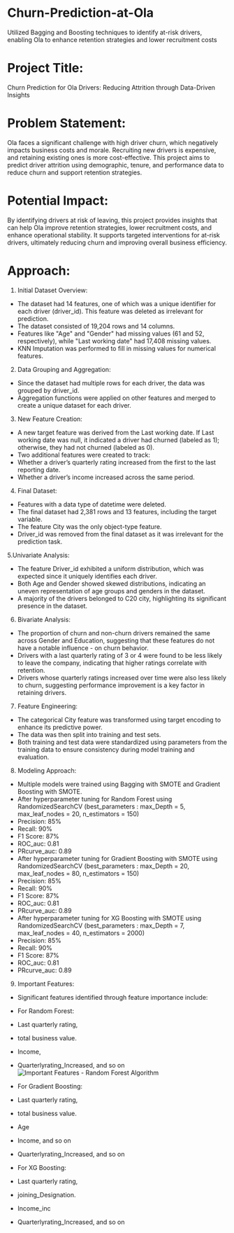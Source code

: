 # Churn-Prediction-at-Ola
Utilized Bagging and Boosting techniques to identify at-risk drivers, enabling Ola to enhance retention strategies and lower recruitment costs 

# Project Title:
Churn Prediction for Ola Drivers: Reducing Attrition through Data-Driven Insights

# Problem Statement:
Ola faces a significant challenge with high driver churn, which negatively impacts business costs and morale. Recruiting new drivers is expensive, and retaining existing ones is more cost-effective. This project aims to predict driver attrition using demographic, tenure, and performance data to reduce churn and support retention strategies.

# Potential Impact:
By identifying drivers at risk of leaving, this project provides insights that can help Ola improve retention strategies, lower recruitment costs, and enhance operational stability. It supports targeted interventions for at-risk drivers, ultimately reducing churn and improving overall business efficiency.

# Approach: 
1. Initial Dataset Overview:
- The dataset had 14 features, one of which was a unique identifier for each driver (driver_id). This feature was deleted as irrelevant for prediction.
- The dataset consisted of 19,204 rows and 14 columns.
- Features like "Age" and "Gender" had missing values (61 and 52, respectively), while "Last working date" had 17,408 missing values.
- KNN Imputation was performed to fill in missing values for numerical features.
  
2. Data Grouping and Aggregation:
- Since the dataset had multiple rows for each driver, the data was grouped by driver_id.
- Aggregation functions were applied on other features and merged to create a unique dataset for each driver.
  
3. New Feature Creation:
- A new target feature was derived from the Last working date. If Last working date was null, it indicated a driver had churned (labeled as 1); otherwise, they had not churned (labeled as 0).
- Two additional features were created to track:
- Whether a driver’s quarterly rating increased from the first to the last reporting date.
- Whether a driver’s income increased across the same period.
  
4. Final Dataset:
- Features with a data type of datetime were deleted.
- The final dataset had 2,381 rows and 13 features, including the target variable.
- The feature City was the only object-type feature.
- Driver_id was removed from the final dataset as it was irrelevant for the prediction task.
  
5.Univariate Analysis:
- The feature Driver_id exhibited a uniform distribution, which was expected since it uniquely identifies each driver.
- Both Age and Gender showed skewed distributions, indicating an uneven representation of age groups and genders in the dataset.
- A majority of the drivers belonged to C20 city, highlighting its significant presence in the dataset.
  
6. Bivariate Analysis:
- The proportion of churn and non-churn drivers remained the same across Gender and Education, suggesting that these features do not have a notable influence - on churn behavior.
- Drivers with a last quarterly rating of 3 or 4 were found to be less likely to leave the company, indicating that higher ratings correlate with retention.
- Drivers whose quarterly ratings increased over time were also less likely to churn, suggesting performance improvement is a key factor in retaining drivers.

7. Feature Engineering:
- The categorical City feature was transformed using target encoding to enhance its predictive power.
- The data was then split into training and test sets.
- Both training and test data were standardized using parameters from the training data to ensure consistency during model training and evaluation.
  
8. Modeling Approach:
- Multiple models were trained using Bagging with SMOTE and Gradient Boosting with SMOTE.
- After hyperparameter tuning for Random Forest using RandomizedSearchCV (best_parameters : max_Depth = 5, max_leaf_nodes = 20, n_estimators = 150)
- Precision: 85%
- Recall: 90%
- F1 Score: 87%
- ROC_auc: 0.81
- PRcurve_auc: 0.89
- After hyperparameter tuning for Gradient Boosting with SMOTE using RandomizedSearchCV (best_parameters : max_Depth = 20, max_leaf_nodes = 80, n_estimators = 150)
- Precision: 85%
- Recall: 90%
- F1 Score: 87%
- ROC_auc: 0.81
- PRcurve_auc: 0.89
- After hyperparameter tuning for XG Boosting with SMOTE using RandomizedSearchCV (best_parameters : max_Depth = 7, max_leaf_nodes = 40, n_estimators = 2000)
- Precision: 85%
- Recall: 90%
- F1 Score: 87%
- ROC_auc: 0.81
- PRcurve_auc: 0.89
  
9. Important Features:
- Significant features identified through feature importance include:
- For Random Forest:
- Last quarterly rating, 
- total business value.
- Income,
- Quarterlyrating_Increased, and so on
  ![Important Features  - Random Forest Algorithm](https://drive.google.com/file/d/1E8pOVL6m07pfFPLsXKdqXmdnDMHWiZpy/view?usp=sharing)
  
- For Gradient Boosting:
- Last quarterly rating, 
- total business value.
- Age
- Income, and so on
- Quarterlyrating_Increased, and so on
  
- For XG Boosting:
- Last quarterly rating,
- joining_Designation.
- Income_inc
- Quarterlyrating_Increased, and so on




